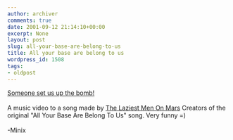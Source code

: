 ```yaml
---
author: archiver
comments: true
date: 2001-09-12 21:14:10+00:00
excerpt: None
layout: post
slug: all-your-base-are-belong-to-us
title: All your base are belong to us
wordpress_id: 1508
tags:
- oldpost
---
```


<a href="http://www.newgrounds.com/frames.php?location=/portal/view.php?id=11940">Someone set us up the bomb!</a><br /><br />A music video to a song made by <a href="http://www.mp3.com/TLMoM/"> The Laziest Men On Mars</a> Creators of the original "All Your Base Are Belong To Us" song.  Very funny =)<br /><br />-Minix
